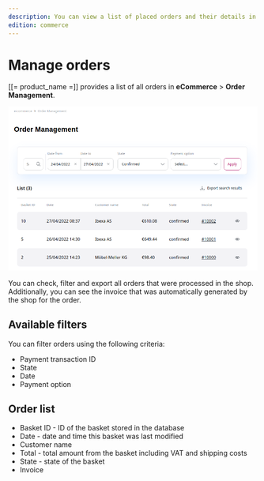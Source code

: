 ```yaml
---
description: You can view a list of placed orders and their details in the Back Office.
edition: commerce
---
```


# Manage orders

[[= product_name =]] provides a list of all orders in **eCommerce** > **Order Management**.

![](img/order_management1.png)

You can check, filter and export all orders that were processed in the shop.
Additionally, you can see the invoice that was automatically generated by the shop for the order.

## Available filters

You can filter orders using the following criteria:

- Payment transaction ID
- State
- Date
- Payment option

## Order list

- Basket ID - ID of the basket stored in the database
- Date - date and time this basket was last modified
- Customer name
- Total - total amount from the basket including VAT and shipping costs
- State - state of the basket
- Invoice
